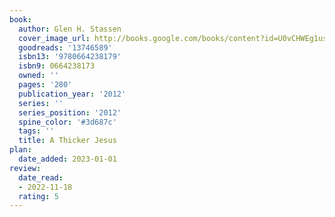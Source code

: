 ```yaml
---
book:
  author: Glen H. Stassen
  cover_image_url: http://books.google.com/books/content?id=U0vCHWEg1usC&printsec=frontcover&img=1&zoom=1&edge=curl&source=gbs_api
  goodreads: '13746589'
  isbn13: '9780664238179'
  isbn9: 0664238173
  owned: ''
  pages: '280'
  publication_year: '2012'
  series: ''
  series_position: '2012'
  spine_color: '#3d687c'
  tags: ''
  title: A Thicker Jesus
plan:
  date_added: 2023-01-01
review:
  date_read:
  - 2022-11-18
  rating: 5
---
```

